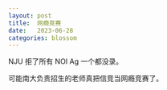 ```yaml
---
layout: post
title:  网瘾竞赛
date:   2023-06-28
categories: blossom
---
```


NJU 拒了所有 NOI Ag 一个都没录。

可能南大负责招生的老师真把信竞当网瘾竞赛了。